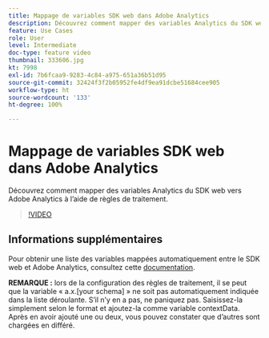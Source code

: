 ```yaml
---
title: Mappage de variables SDK web dans Adobe Analytics
description: Découvrez comment mapper des variables Analytics du SDK web vers Adobe Analytics à lʼaide de règles de traitement.
feature: Use Cases
role: User
level: Intermediate
doc-type: feature video
thumbnail: 333606.jpg
kt: 7998
exl-id: 7b6fcaa9-9283-4c84-a975-651a36b51d95
source-git-commit: 32424f3f2b05952fe4df9ea91dcbe51684cee905
workflow-type: ht
source-wordcount: '133'
ht-degree: 100%

---
```


# Mappage de variables SDK web dans Adobe Analytics

Découvrez comment mapper des variables Analytics du SDK web vers Adobe Analytics à lʼaide de règles de traitement.

>[!VIDEO](https://video.tv.adobe.com/v/333606/?quality=12&learn=on)

## Informations supplémentaires

Pour obtenir une liste des variables mappées automatiquement entre le SDK web et Adobe Analytics, consultez cette [documentation](https://experienceleague.adobe.com/docs/experience-platform/edge/data-collection/adobe-analytics/automatically-mapped-vars.html?lang=fr).

**REMARQUE :** lors de la configuration des règles de traitement, il se peut que la variable « a.x.[your schema] » ne soit pas automatiquement indiquée dans la liste déroulante. S’il n’y en a pas, ne paniquez pas. Saisissez-la simplement selon le format et ajoutez-la comme variable contextData. Après en avoir ajouté une ou deux, vous pouvez constater que d’autres sont chargées en différé.
